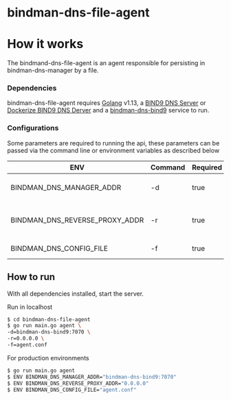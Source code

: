 # bindman-dns-file-agent

# How it works

The bindmand-dns-file-agent is an agent responsible for persisting in bindman-dns-manager by a file.

### Dependencies

bindman-dns-file-agent requires [Golang](https://golang.org/dl/) v1.13, a [BIND9 DNS Server](https://www.isc.org/bind/) or [Dockerize BIND9 DNS Derver](https://github.com/labbsr0x/docker-dns-bind9)  and a [bindman-dns-bind9](https://github.com/labbsr0x/bindman-dns-bind9) service to run.


### Configurations

Some parameters are required to running the api, these parameters can be passed via the command line or environment variables as described below


| ENV                              | Command | Required | Default  | Description                                        |
|----------------------------------|---------|----------|----------|----------------------------------------------------|
| BINDMAN_DNS_MANAGER_ADDR         | -d      | true     | null     | DNS Manager Address                                |
| BINDMAN_DNS_REVERSE_PROXY_ADDR   | -r      | true     | null     | DNS Reverse Proxy Address                          |
| BINDMAN_DNS_CONFIG_FILE          | -f      | true     | null     | DNS Config File                                    |


## How to run

With all dependencies installed, start the server.

Run in localhost

```sh
$ cd bindman-dns-file-agent
$ go run main.go agent \
-d=bindman-dns-bind9:7070 \
-r=0.0.0.0 \
-f=agent.conf
```

For production environments

```sh
$ go run main.go agent
$ ENV BINDMAN_DNS_MANAGER_ADDR="bindman-dns-bind9:7070"
$ ENV BINDMAN_DNS_REVERSE_PROXY_ADDR="0.0.0.0"
$ ENV BINDMAN_DNS_CONFIG_FILE="agent.conf"
```